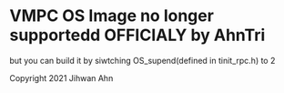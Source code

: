 # VMPC OS Image no longer supportedd OFFICIALY by AhnTri
but you can build it by siwtching OS_supend(defined in tinit_rpc.h) to 2

Copyright 2021 Jihwan Ahn
